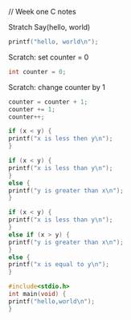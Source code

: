 // Week one C notes

Stratch Say(hello, world)

```C
printf("hello, world\n");
``` 
Scratch: set counter = 0

```C
int counter = 0;
```

Scratch: change counter by 1

```C
counter = counter + 1;
counter += 1;
counter++;
```

```C
if (x < y) {
printf("x is less then y\n");
}
```

```C
if (x < y) {
printf("x is less than y\n");
}
else {
printf("y is greater than x\n");
}
```

```C
if (x < y) {
printf("x is less than y\n");
}
else if (x > y) {
printf("y is greater than x\n");
}
else {
printf("x is equal to y\n");
}
```

```C
#include<stdio.h>
int main(void) {
printf("hello,world\n");
}
```

```C

```

